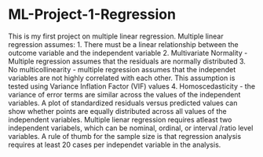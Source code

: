 # ML-Project-1-Regression
This is my first project on multiple linear regression.
Multiple linear regression assumes:
    1. There must be a linear relationship between the outcome variable and the independent variable
    2. Multivariate Normality - Multiple regression assumes that the residuals are normally distributed
    3. No multicollinearity - multiple regression assumes that the independet variables are not highly correlated with each
    other. This assumption is tested using Variance Inflation Factor (VIF) values
    4. Homoscedasticity - the variance of error terms are similar across the values of the independent variables. A plot of 
    standardized residuals versus predicted values can show whether points are equally distributed across all values of the
    independent variables. Multiple lienar regression requires atleast two independent variabels, which can be nominal, ordinal, or interval
    /ratio level variables. A rule of thumb for the sample size is that regression analysis requires at least 20 cases per independet variable
    in the analysis.
